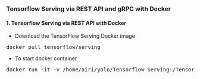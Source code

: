### Tensorflow Serving via REST API and gRPC with Docker
#### 1. Tensorflow Serving via REST API with Docker
- Download the TensorFlow Serving Docker image
<pre>
docker pull tensorflow/serving
</pre> 
- To start docker container
<pre>
docker run -it -v /home/airi/yolo/Tensorflow_Serving:/Tensorflow_Serving -p 8601:8601 --entrypoint /bin/bash tensorflow/serving
</pre> 

